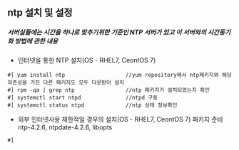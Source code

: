 ## ntp 설치 및 설정
##### 서버실들에는 시간을 하나로 맞추기위한 기준인 NTP 서버가 있고 이 서버와의 시간동기화 방법에 관한 내용
- 인터넷을 통한 NTP 설치(OS - RHEL7, CeontOS 7)
``` 
#] yum install ntp                   //yum repository에서 ntp패키지와 해당 의존성을 가진 다른 패키지도 모두 다운받아 설치
#] rpm -qa | grep ntp                //ntp 패키지가 설치되었는지 확인
#] systemctl start ntpd              //ntpd 구동
#] systemctl status ntpd             //ntp 상태 정보확인
```
- 외부 인터넷사용 제한적일 경우의 설치(OS - RHEL7, CeontOS 7)
패키지 준비 ntp-4.2.6, ntpdate-4.2.6, libopts
```
#]

